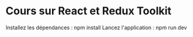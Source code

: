 # Cours sur React et Redux Toolkit

Installez les dépendances : npm install
Lancez l'application : npm run dev
